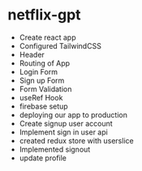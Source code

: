 # netflix-gpt

- Create react app
- Configured TailwindCSS
- Header
- Routing of App
- Login Form
- Sign up Form
- Form Validation
- useRef Hook
- firebase setup
- deploying our app to production
- Create signup user account
- Implement sign in user api
- created redux store with userslice
- Implemented signout
- update profile
